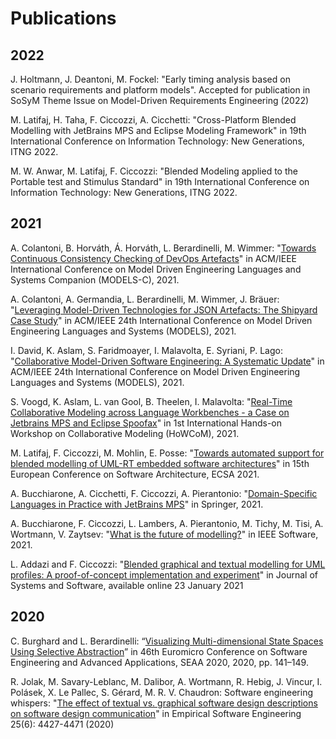 ---
---

# Publications

## 2022

J. Holtmann, J. Deantoni, M. Fockel: "Early timing analysis based on scenario requirements and platform models". Accepted for publication in SoSyM Theme Issue on Model-Driven Requirements Engineering (2022)

M. Latifaj, H. Taha, F. Ciccozzi, A. Cicchetti: "Cross-Platform Blended Modelling with JetBrains MPS and Eclipse Modeling Framework" in 19th International Conference on Information Technology: New Generations, ITNG 2022.

M. W. Anwar, M. Latifaj, F. Ciccozzi: "Blended Modeling applied to the Portable test and Stimulus Standard" in 19th International Conference on Information Technology: New Generations, ITNG 2022.


## 2021

A. Colantoni, B. Horváth, Á. Horváth, L. Berardinelli, M. Wimmer: "[Towards Continuous Consistency Checking of DevOps Artefacts](https://ieeexplore.ieee.org/abstract/document/9643713)" in ACM/IEEE International Conference on Model Driven Engineering Languages and Systems Companion (MODELS-C), 2021.

A. Colantoni, A. Germandia, L. Berardinelli, M. Wimmer, J. Bräuer: "[Leveraging Model-Driven Technologies for JSON Artefacts: The Shipyard Case Study](https://ieeexplore.ieee.org/abstract/document/9592494)" in ACM/IEEE 24th International Conference on Model Driven Engineering Languages and Systems (MODELS), 2021.

I. David, K. Aslam, S. Faridmoayer, I. Malavolta, E. Syriani, P. Lago: "[Collaborative Model-Driven Software Engineering: A Systematic Update](http://www.ivanomalavolta.com/files/papers/MODELS_2021.pdf)" in ACM/IEEE 24th International Conference on Model Driven Engineering Languages and Systems (MODELS), 2021.

S. Voogd, K. Aslam, L. van Gool, B. Theelen, I. Malavolta: "[Real-Time Collaborative Modeling across Language Workbenches - a Case on Jetbrains MPS and Eclipse Spoofax](http://www.ivanomalavolta.com/files/papers/HoWCoM_2021.pdf)" in 1st International Hands-on Workshop on Collaborative Modeling (HoWCoM), 2021.

M. Latifaj, F. Ciccozzi, M. Mohlin, E. Posse: "[Towards automated support for blended modelling of UML-RT embedded software architectures](http://www.es.mdh.se/pdf_publications/6285.pdf)" in 15th European Conference on Software Architecture, ECSA 2021.

A. Bucchiarone, A. Cicchetti, F. Ciccozzi, A. Pierantonio: "[Domain-Specific Languages in Practice with JetBrains MPS](https://link.springer.com/book/10.1007/978-3-030-73758-0)" in Springer, 2021.

A. Bucchiarone, F. Ciccozzi, L. Lambers, A. Pierantonio, M. Tichy, M. Tisi, A. Wortmann, V. Zaytsev: "[What is the future of modelling?](https://ieeexplore.ieee.org/document/9354405)" in IEEE Software, 2021.

L. Addazi and F. Ciccozzi: "[Blended graphical and textual modelling for UML profiles: A proof-of-concept implementation and experiment](https://doi.org/10.1016/j.jss.2021.110912)" in Journal of Systems and Software, available online 23 January 2021

## 2020

C. Burghard and L. Berardinelli: “[Visualizing Multi-dimensional State Spaces Using Selective Abstraction](https://ieeexplore.ieee.org/document/9226336 )”  in 46th Euromicro Conference on Software Engineering and Advanced Applications, SEAA 2020, 2020, pp. 141–149.

R. Jolak, M. Savary-Leblanc, M. Dalibor, A. Wortmann, R. Hebig, J. Vincur, I. Polásek, X. Le Pallec, S. Gérard, M. R. V. Chaudron:
Software engineering whispers: "[The effect of textual vs. graphical software design descriptions on software design communication](https://doi.org/10.1007/s10664-020-09835-6)" in Empirical Software Engineering 25(6): 4427-4471 (2020)
